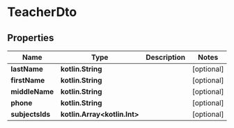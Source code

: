 
# TeacherDto

## Properties
Name | Type | Description | Notes
------------ | ------------- | ------------- | -------------
**lastName** | **kotlin.String** |  |  [optional]
**firstName** | **kotlin.String** |  |  [optional]
**middleName** | **kotlin.String** |  |  [optional]
**phone** | **kotlin.String** |  |  [optional]
**subjectsIds** | **kotlin.Array&lt;kotlin.Int&gt;** |  |  [optional]



